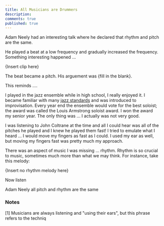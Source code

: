 ```yaml
---
title: All Musicians are Drummers
description: 
comments: true
published: true
---
```


Adam Neely had an interesting talk where he declared that rhythm and pitch are the same.

He played a beat at a low frequency and gradually increased the frequency.  Something interesting happened ... 

{Insert clip here}

The beat became a pitch.  His arguement was {fill in the blank}.

This reminds ....

I played in the jazz ensemble while in high school, I really enjoyed it.  I became familiar with many [jazz standards][jazz-standards] and was introduced to improvisation.  Every year end the ensemble would vote for the best soloist; the award was called the Louis Armstrong soloist award.  I won the award my senior year.  The only thing was ... I actually was not very good.

I was listening to John Coltrane at the time and all I could hear was all of the pitches he played and I knew he played them fast!  I tried to emulate what I heard ... I would move my fingers as fast as I could.  I used my ear as well, but moving my fingers fast was pretty much my approach.

There was an aspect of music I was missing ... rhythm.  Rhythm is so crucial to music, sometimes much more than what we may think.  For instance, take this melody:

{Insert no rhythm melody here}

Now listen 


Adam Neely all pitch and rhythm are the same

[jazz-standards]: https://wikipedia.org/jazz-standards


### Notes
[<a name="playing-by-ear">1</a>] Musicians are always listening and "using their ears", but this phrase refers to the techniq 
